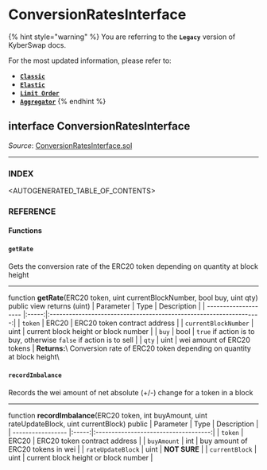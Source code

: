 # ConversionRatesInterface

{% hint style="warning" %}
You are referring to the **`Legacy`** version of KyberSwap docs.

For the most updated information, please refer to:

* [**`Classic`**](broken-reference)
* [**`Elastic`**](../../kyberswap-elastic/)
* [**`Limit Order`**](../../../../kyberswap-solutions/limit-order/)
* [**`Aggregator`**](../../../../kyberswap-solutions/kyberswap-aggregator/)
{% endhint %}

## interface ConversionRatesInterface

_Source_: [ConversionRatesInterface.sol](https://github.com/KyberNetwork/smart-contracts/blob/master/contracts/sol4/ConversionRatesInterface.sol)

***

### INDEX[​](https://docs.kyberswap.com/Legacy/api-abi/misc/api\_abi-conversionratesinterface#index) <a href="#index" id="index"></a>

\<AUTOGENERATED\_TABLE\_OF\_CONTENTS>

### REFERENCE[​](https://docs.kyberswap.com/Legacy/api-abi/misc/api\_abi-conversionratesinterface#reference) <a href="#reference" id="reference"></a>

#### Functions[​](https://docs.kyberswap.com/Legacy/api-abi/misc/api\_abi-conversionratesinterface#functions) <a href="#functions" id="functions"></a>

#### `getRate`[​](https://docs.kyberswap.com/Legacy/api-abi/misc/api\_abi-conversionratesinterface#getrate) <a href="#getrate" id="getrate"></a>

Gets the conversion rate of the ERC20 token depending on quantity at block height

***

function **getRate**(ERC20 token, uint currentBlockNumber, bool buy, uint qty) public view returns (uint) | Parameter | Type | Description | | -------------------- |:-----:|:------------------------------------------------------------------:| | `token` | ERC20 | ERC20 token contract address | | `currentBlockNumber` | uint | current block height or block number | | `buy` | bool | `true` if action is to buy, otherwise `false` if action is to sell | | `qty` | uint | wei amount of ERC20 tokens | **Returns:**\ Conversion rate of ERC20 token depending on quantity at block height\


#### `recordImbalance`[​](https://docs.kyberswap.com/Legacy/api-abi/misc/api\_abi-conversionratesinterface#recordimbalance) <a href="#recordimbalance" id="recordimbalance"></a>

Records the wei amount of net absolute (+/-) change for a token in a block

***

function **recordImbalance**(ERC20 token, int buyAmount, uint rateUpdateBlock, uint currentBlock) public | Parameter | Type | Description | | ----------------- |:-----:|:------------------------------------:| | `token` | ERC20 | ERC20 token contract address | | `buyAmount` | int | buy amount of ERC20 tokens in wei | | `rateUpdateBlock` | uint | **NOT SURE** | | `currentBlock` | uint | current block height or block number |

